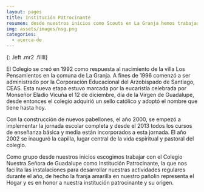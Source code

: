 ```yaml
---
layout: pages
title: Institución Patrocinante
resumen: desde nuestros inicios como Scouts en La Granja hemos trabajado con el Colegio Nuestra Señora de Guadalupe
img: assets/images/nsg.png
categories: 
  - acerca-de
---
```

<amp-img width="113" height="140" layout="fixed" alt="Institución Patrocinante Colegio Nuestra Señora de Guadalupe" src="/assets/images/nsg.gif"></amp-img>
{: .left .mr2 .fillll}

El Colegio se creó en 1992 como respuesta al nacimiento de la villa Los Pensamientos en la comuna de La Granja. A fines de 1996 comenzó a ser administrado por la Corporación Educacional del Arzobispado de Santiago, CEAS. Esta nueva etapa estuvo marcada por la eucaristía celebrada por Monseñor Eladio Vicuña el 12 de diciembre, día de la Virgen de Guadalupe,  desde entonces el colegio adquirió un sello católico y adoptó el nombre que tiene hasta hoy.

Con la construcción de nuevos pabellones, el año 2000, se empezó a implementar la jornada escolar completa y desde el  2013 todos los cursos de enseñanza básica y media están incorporados a esta jornada. El año 2002 se inauguró la capilla, lugar central de la vida espiritual y pastoral del colegio.

Como grupo desde nuestros inicios escogimos trabajar con el Colegio Nuestra Señora de Guadalupe como Institución Patrocinante, la que nos facilita las instalaciones para desarrollar nuestras actividades regulares durante el año, de hecho la franja amarilla en nuestro pañolin representa el Hogar y es en honor a nuestra institución patrocinante y su origen.